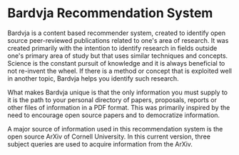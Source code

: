 # Bardvja Recommendation System

Bardvja is a content based recommender system, created to identify open source peer-reviewed publications related to one's area of research. It was created primarily with the intention to identify research in fields outside one's primary area of study but that uses similar techniques and concepts. Science is the constant pursuit of knowledge and it is always beneficial to not re-invent the wheel. If there is a method or concept that is exploited well in another topic, Bardvja helps you identify such research. 

What makes Bardvja unique is that the only information you must supply to it is the path to your personal directory of papers, proposals, reports or other files of information in a PDF format. This was primarily inspired by the need to encourage open source papers and to democratize information. 

A major source of information used in this recommendation system is the open source ArXiv of Cornell University. In this current version, three subject queries are used to acquire information from the ArXiv.